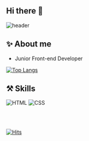 ## Hi there 👋

<!--
**jeongkyueun/jeongkyueun** is a ✨ _special_ ✨ repository because its `README.md` (this file) appears on your GitHub profile.

Here are some ideas to get you started:

- 🔭 I’m currently working on ...
- 🌱 I’m currently learning ...
- 👯 I’m looking to collaborate on ...
- 🤔 I’m looking for help with ...
- 💬 Ask me about ...
- 📫 How to reach me: ...
- 😄 Pronouns: ...
- ⚡ Fun fact: ...
-->


![header](https://capsule-render.vercel.app/api?type=waving&color=0:9796f0,100:fbc7d4&height=300&section=header&text=Kyueun's%20Git%20Hub&fontSize=55&fontAlignY=38&animation=fadeIn&desc=To%20become%20a%20better%20developer.&descAlignY=51&descAlign=57&fontColor=FFFFFF)
  
## ✨ About me
- Junior Front-end Developer
  

<!--// username뒤에 here을 본인 user name으로 바꾸면 된다.-->
[![Top Langs](https://github-readme-stats.vercel.app/api/top-langs/?username=jeongkyueun&layout=compact)](https://github.com/jeongkyueun/github-readme-stats)


## ⚒ Skills 
![HTML](https://img.shields.io/badge/HTML-F16529?style=flat-square&logo=HTML5&logoColor=white) ![CSS](https://img.shields.io/badge/CSS-33AADD?style=flat-square&logo=CSS3&logoColor=white) 

<!-- ![JS](https://img.shields.io/badge/JavaScript-F7DF1E?style=flat-square&logo=JavaScript&logoColor=black) ![React](https://img.shields.io/badge/React.js-53C1DE?style=flat-square&logo=React&logoColor=white)-->

<br />

<br />
  
[![Hits](https://hits.seeyoufarm.com/api/count/incr/badge.svg?url=https%3A%2F%2Fgithub.com%2Fheyiminhye&count_bg=%23AAAAAA&title_bg=%23AAAAAA&icon=github.svg&icon_color=%23FFFFFF&title=Hits&edge_flat=true)](https://hits.seeyoufarm.com)

<!--
![Anurag's GitHub stats](https://github-readme-stats.vercel.app/api?username=jeongkyueun&show_icons=true&theme=radical)-->


